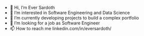 - 👋 Hi, I’m Ever Sardoth
- 👀 I’m interested in Software Engineering and Data Science
- 🌱 I’m currently developing projects to build a complex portfolio
- 💞️ I’m looking for a job as Software Engineer
- 📫 How to reach me linkedin.com/in/eversardoth/

<!---
eversardoth/eversardoth is a ✨ special ✨ repository because its `README.md` (this file) appears on your GitHub profile.
You can click the Preview link to take a look at your changes.
--->
